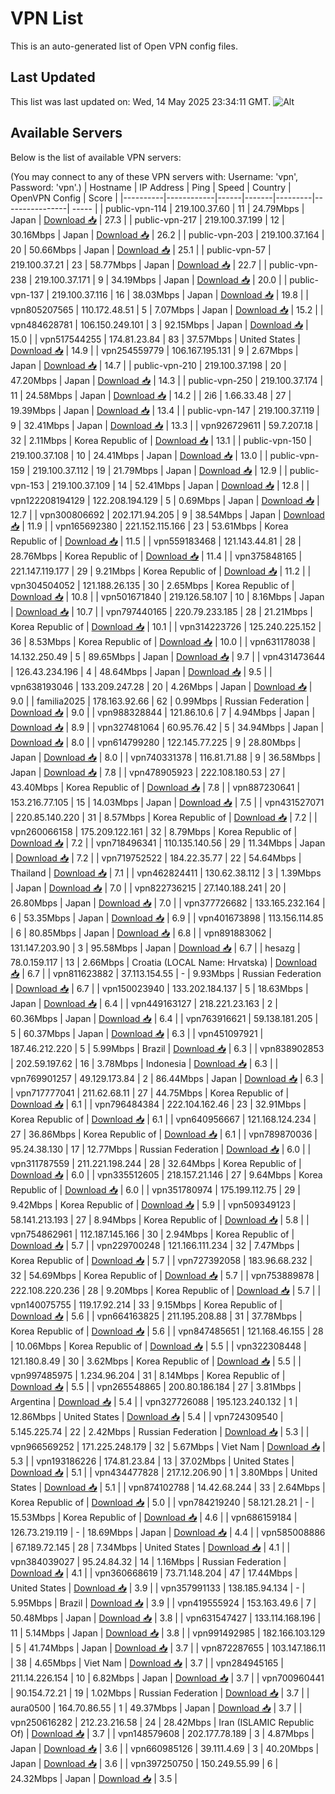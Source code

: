 # VPN List

This is an auto-generated list of Open VPN config files.

## Last Updated

This list was last updated on: Wed, 14 May 2025 23:34:11 GMT.
![Alt](https://repobeats.axiom.co/api/embed/186b98318ef1479477931607c1ad7d823f12451f.svg "Repobeats analytics image")

## Available Servers

Below is the list of available VPN servers:

(You may connect to any of these VPN servers with: Username: 'vpn', Password: 'vpn'.)
| Hostname | IP Address | Ping | Speed | Country | OpenVPN Config | Score |
|----------|------------|------|-------|---------|----------------| ----- |
| public-vpn-114 | 219.100.37.60 | 11 | 24.79Mbps | Japan | [Download 📥](./configs/server_0_JP.ovpn) | 27.3 |
| public-vpn-217 | 219.100.37.199 | 12 | 30.16Mbps | Japan | [Download 📥](./configs/server_1_JP.ovpn) | 26.2 |
| public-vpn-203 | 219.100.37.164 | 20 | 50.66Mbps | Japan | [Download 📥](./configs/server_2_JP.ovpn) | 25.1 |
| public-vpn-57 | 219.100.37.21 | 23 | 58.77Mbps | Japan | [Download 📥](./configs/server_3_JP.ovpn) | 22.7 |
| public-vpn-238 | 219.100.37.171 | 9 | 34.19Mbps | Japan | [Download 📥](./configs/server_4_JP.ovpn) | 20.0 |
| public-vpn-137 | 219.100.37.116 | 16 | 38.03Mbps | Japan | [Download 📥](./configs/server_5_JP.ovpn) | 19.8 |
| vpn805207565 | 110.172.48.51 | 5 | 7.07Mbps | Japan | [Download 📥](./configs/server_6_JP.ovpn) | 15.2 |
| vpn484628781 | 106.150.249.101 | 3 | 92.15Mbps | Japan | [Download 📥](./configs/server_7_JP.ovpn) | 15.0 |
| vpn517544255 | 174.81.23.84 | 83 | 37.57Mbps | United States | [Download 📥](./configs/server_8_US.ovpn) | 14.9 |
| vpn254559779 | 106.167.195.131 | 9 | 2.67Mbps | Japan | [Download 📥](./configs/server_9_JP.ovpn) | 14.7 |
| public-vpn-210 | 219.100.37.198 | 20 | 47.20Mbps | Japan | [Download 📥](./configs/server_10_JP.ovpn) | 14.3 |
| public-vpn-250 | 219.100.37.174 | 11 | 24.58Mbps | Japan | [Download 📥](./configs/server_11_JP.ovpn) | 14.2 |
| 2i6 | 1.66.33.48 | 27 | 19.39Mbps | Japan | [Download 📥](./configs/server_12_JP.ovpn) | 13.4 |
| public-vpn-147 | 219.100.37.119 | 9 | 32.41Mbps | Japan | [Download 📥](./configs/server_13_JP.ovpn) | 13.3 |
| vpn926729611 | 59.7.207.18 | 32 | 2.11Mbps | Korea Republic of | [Download 📥](./configs/server_14_KR.ovpn) | 13.1 |
| public-vpn-150 | 219.100.37.108 | 10 | 24.41Mbps | Japan | [Download 📥](./configs/server_15_JP.ovpn) | 13.0 |
| public-vpn-159 | 219.100.37.112 | 19 | 21.79Mbps | Japan | [Download 📥](./configs/server_16_JP.ovpn) | 12.9 |
| public-vpn-153 | 219.100.37.109 | 14 | 52.41Mbps | Japan | [Download 📥](./configs/server_17_JP.ovpn) | 12.8 |
| vpn122208194129 | 122.208.194.129 | 5 | 0.69Mbps | Japan | [Download 📥](./configs/server_18_JP.ovpn) | 12.7 |
| vpn300806692 | 202.171.94.205 | 9 | 38.54Mbps | Japan | [Download 📥](./configs/server_19_JP.ovpn) | 11.9 |
| vpn165692380 | 221.152.115.166 | 23 | 53.61Mbps | Korea Republic of | [Download 📥](./configs/server_20_KR.ovpn) | 11.5 |
| vpn559183468 | 121.143.44.81 | 28 | 28.76Mbps | Korea Republic of | [Download 📥](./configs/server_21_KR.ovpn) | 11.4 |
| vpn375848165 | 221.147.119.177 | 29 | 9.21Mbps | Korea Republic of | [Download 📥](./configs/server_22_KR.ovpn) | 11.2 |
| vpn304504052 | 121.188.26.135 | 30 | 2.65Mbps | Korea Republic of | [Download 📥](./configs/server_23_KR.ovpn) | 10.8 |
| vpn501671840 | 219.126.58.107 | 10 | 8.16Mbps | Japan | [Download 📥](./configs/server_24_JP.ovpn) | 10.7 |
| vpn797440165 | 220.79.233.185 | 28 | 21.21Mbps | Korea Republic of | [Download 📥](./configs/server_25_KR.ovpn) | 10.1 |
| vpn314223726 | 125.240.225.152 | 36 | 8.53Mbps | Korea Republic of | [Download 📥](./configs/server_26_KR.ovpn) | 10.0 |
| vpn631178038 | 14.132.250.49 | 5 | 89.65Mbps | Japan | [Download 📥](./configs/server_27_JP.ovpn) | 9.7 |
| vpn431473644 | 126.43.234.196 | 4 | 48.64Mbps | Japan | [Download 📥](./configs/server_28_JP.ovpn) | 9.5 |
| vpn638193046 | 133.209.247.28 | 20 | 4.26Mbps | Japan | [Download 📥](./configs/server_29_JP.ovpn) | 9.0 |
| familia2025 | 178.163.92.66 | 62 | 0.99Mbps | Russian Federation | [Download 📥](./configs/server_30_RU.ovpn) | 9.0 |
| vpn988328844 | 121.86.10.6 | 7 | 4.94Mbps | Japan | [Download 📥](./configs/server_31_JP.ovpn) | 8.9 |
| vpn327481064 | 60.95.76.42 | 5 | 34.94Mbps | Japan | [Download 📥](./configs/server_32_JP.ovpn) | 8.0 |
| vpn614799280 | 122.145.77.225 | 9 | 28.80Mbps | Japan | [Download 📥](./configs/server_33_JP.ovpn) | 8.0 |
| vpn740331378 | 116.81.71.88 | 9 | 36.58Mbps | Japan | [Download 📥](./configs/server_34_JP.ovpn) | 7.8 |
| vpn478905923 | 222.108.180.53 | 27 | 43.40Mbps | Korea Republic of | [Download 📥](./configs/server_35_KR.ovpn) | 7.8 |
| vpn887230641 | 153.216.77.105 | 15 | 14.03Mbps | Japan | [Download 📥](./configs/server_36_JP.ovpn) | 7.5 |
| vpn431527071 | 220.85.140.220 | 31 | 8.57Mbps | Korea Republic of | [Download 📥](./configs/server_37_KR.ovpn) | 7.2 |
| vpn260066158 | 175.209.122.161 | 32 | 8.79Mbps | Korea Republic of | [Download 📥](./configs/server_38_KR.ovpn) | 7.2 |
| vpn718496341 | 110.135.140.56 | 29 | 11.34Mbps | Japan | [Download 📥](./configs/server_39_JP.ovpn) | 7.2 |
| vpn719752522 | 184.22.35.77 | 22 | 54.64Mbps | Thailand | [Download 📥](./configs/server_40_TH.ovpn) | 7.1 |
| vpn462824411 | 130.62.38.112 | 3 | 1.39Mbps | Japan | [Download 📥](./configs/server_41_JP.ovpn) | 7.0 |
| vpn822736215 | 27.140.188.241 | 20 | 26.80Mbps | Japan | [Download 📥](./configs/server_42_JP.ovpn) | 7.0 |
| vpn377726682 | 133.165.232.164 | 6 | 53.35Mbps | Japan | [Download 📥](./configs/server_43_JP.ovpn) | 6.9 |
| vpn401673898 | 113.156.114.85 | 6 | 80.85Mbps | Japan | [Download 📥](./configs/server_44_JP.ovpn) | 6.8 |
| vpn891883062 | 131.147.203.90 | 3 | 95.58Mbps | Japan | [Download 📥](./configs/server_45_JP.ovpn) | 6.7 |
| hesazg | 78.0.159.117 | 13 | 2.66Mbps | Croatia (LOCAL Name: Hrvatska) | [Download 📥](./configs/server_46_HR.ovpn) | 6.7 |
| vpn811623882 | 37.113.154.55 | - | 9.93Mbps | Russian Federation | [Download 📥](./configs/server_47_RU.ovpn) | 6.7 |
| vpn150023940 | 133.202.184.137 | 5 | 18.63Mbps | Japan | [Download 📥](./configs/server_48_JP.ovpn) | 6.4 |
| vpn449163127 | 218.221.23.163 | 2 | 60.36Mbps | Japan | [Download 📥](./configs/server_49_JP.ovpn) | 6.4 |
| vpn763916621 | 59.138.181.205 | 5 | 60.37Mbps | Japan | [Download 📥](./configs/server_50_JP.ovpn) | 6.3 |
| vpn451097921 | 187.46.212.220 | 5 | 5.99Mbps | Brazil | [Download 📥](./configs/server_51_BR.ovpn) | 6.3 |
| vpn838902853 | 202.59.197.62 | 16 | 3.78Mbps | Indonesia | [Download 📥](./configs/server_52_ID.ovpn) | 6.3 |
| vpn769901257 | 49.129.173.84 | 2 | 86.44Mbps | Japan | [Download 📥](./configs/server_53_JP.ovpn) | 6.3 |
| vpn717777041 | 211.62.68.11 | 27 | 44.75Mbps | Korea Republic of | [Download 📥](./configs/server_54_KR.ovpn) | 6.1 |
| vpn796484384 | 222.104.162.46 | 23 | 32.91Mbps | Korea Republic of | [Download 📥](./configs/server_55_KR.ovpn) | 6.1 |
| vpn640956667 | 121.168.124.234 | 27 | 36.86Mbps | Korea Republic of | [Download 📥](./configs/server_56_KR.ovpn) | 6.1 |
| vpn789870036 | 95.24.38.130 | 17 | 12.77Mbps | Russian Federation | [Download 📥](./configs/server_57_RU.ovpn) | 6.0 |
| vpn311787559 | 211.221.198.244 | 28 | 32.64Mbps | Korea Republic of | [Download 📥](./configs/server_58_KR.ovpn) | 6.0 |
| vpn335512605 | 218.157.21.146 | 27 | 9.64Mbps | Korea Republic of | [Download 📥](./configs/server_59_KR.ovpn) | 6.0 |
| vpn351780974 | 175.199.112.75 | 29 | 9.42Mbps | Korea Republic of | [Download 📥](./configs/server_60_KR.ovpn) | 5.9 |
| vpn509349123 | 58.141.213.193 | 27 | 8.94Mbps | Korea Republic of | [Download 📥](./configs/server_61_KR.ovpn) | 5.8 |
| vpn754862961 | 112.187.145.166 | 30 | 2.94Mbps | Korea Republic of | [Download 📥](./configs/server_62_KR.ovpn) | 5.7 |
| vpn229700248 | 121.166.111.234 | 32 | 7.47Mbps | Korea Republic of | [Download 📥](./configs/server_63_KR.ovpn) | 5.7 |
| vpn727392058 | 183.96.68.232 | 32 | 54.69Mbps | Korea Republic of | [Download 📥](./configs/server_64_KR.ovpn) | 5.7 |
| vpn753889878 | 222.108.220.236 | 28 | 9.20Mbps | Korea Republic of | [Download 📥](./configs/server_65_KR.ovpn) | 5.7 |
| vpn140075755 | 119.17.92.214 | 33 | 9.15Mbps | Korea Republic of | [Download 📥](./configs/server_66_KR.ovpn) | 5.6 |
| vpn664163825 | 211.195.208.88 | 31 | 37.78Mbps | Korea Republic of | [Download 📥](./configs/server_67_KR.ovpn) | 5.6 |
| vpn847485651 | 121.168.46.155 | 28 | 10.06Mbps | Korea Republic of | [Download 📥](./configs/server_68_KR.ovpn) | 5.5 |
| vpn322308448 | 121.180.8.49 | 30 | 3.62Mbps | Korea Republic of | [Download 📥](./configs/server_69_KR.ovpn) | 5.5 |
| vpn997485975 | 1.234.96.204 | 31 | 8.14Mbps | Korea Republic of | [Download 📥](./configs/server_70_KR.ovpn) | 5.5 |
| vpn265548865 | 200.80.186.184 | 27 | 3.81Mbps | Argentina | [Download 📥](./configs/server_71_AR.ovpn) | 5.4 |
| vpn327726088 | 195.123.240.132 | 1 | 12.86Mbps | United States | [Download 📥](./configs/server_72_US.ovpn) | 5.4 |
| vpn724309540 | 5.145.225.74 | 22 | 2.42Mbps | Russian Federation | [Download 📥](./configs/server_73_RU.ovpn) | 5.3 |
| vpn966569252 | 171.225.248.179 | 32 | 5.67Mbps | Viet Nam | [Download 📥](./configs/server_74_VN.ovpn) | 5.3 |
| vpn193186226 | 174.81.23.84 | 13 | 37.02Mbps | United States | [Download 📥](./configs/server_75_US.ovpn) | 5.1 |
| vpn434477828 | 217.12.206.90 | 1 | 3.80Mbps | United States | [Download 📥](./configs/server_76_US.ovpn) | 5.1 |
| vpn874102788 | 14.42.68.244 | 33 | 2.64Mbps | Korea Republic of | [Download 📥](./configs/server_77_KR.ovpn) | 5.0 |
| vpn784219240 | 58.121.28.21 | - | 15.53Mbps | Korea Republic of | [Download 📥](./configs/server_78_KR.ovpn) | 4.6 |
| vpn686159184 | 126.73.219.119 | - | 18.69Mbps | Japan | [Download 📥](./configs/server_79_JP.ovpn) | 4.4 |
| vpn585008886 | 67.189.72.145 | 28 | 7.34Mbps | United States | [Download 📥](./configs/server_80_US.ovpn) | 4.1 |
| vpn384039027 | 95.24.84.32 | 14 | 1.16Mbps | Russian Federation | [Download 📥](./configs/server_81_RU.ovpn) | 4.1 |
| vpn360668619 | 73.71.148.204 | 47 | 17.44Mbps | United States | [Download 📥](./configs/server_82_US.ovpn) | 3.9 |
| vpn357991133 | 138.185.94.134 | - | 5.95Mbps | Brazil | [Download 📥](./configs/server_83_BR.ovpn) | 3.9 |
| vpn419555924 | 153.163.49.6 | 7 | 50.48Mbps | Japan | [Download 📥](./configs/server_84_JP.ovpn) | 3.8 |
| vpn631547427 | 133.114.168.196 | 11 | 5.14Mbps | Japan | [Download 📥](./configs/server_85_JP.ovpn) | 3.8 |
| vpn991492985 | 182.166.103.129 | 5 | 41.74Mbps | Japan | [Download 📥](./configs/server_86_JP.ovpn) | 3.7 |
| vpn872287655 | 103.147.186.11 | 38 | 4.65Mbps | Viet Nam | [Download 📥](./configs/server_87_VN.ovpn) | 3.7 |
| vpn284945165 | 211.14.226.154 | 10 | 6.82Mbps | Japan | [Download 📥](./configs/server_88_JP.ovpn) | 3.7 |
| vpn700960441 | 90.154.72.21 | 19 | 1.02Mbps | Russian Federation | [Download 📥](./configs/server_89_RU.ovpn) | 3.7 |
| aura0500 | 164.70.86.55 | 1 | 49.37Mbps | Japan | [Download 📥](./configs/server_90_JP.ovpn) | 3.7 |
| vpn250616282 | 212.23.216.58 | 24 | 28.42Mbps | Iran (ISLAMIC Republic Of) | [Download 📥](./configs/server_91_IR.ovpn) | 3.7 |
| vpn148579608 | 202.177.78.189 | 3 | 4.87Mbps | Japan | [Download 📥](./configs/server_92_JP.ovpn) | 3.6 |
| vpn660985126 | 39.111.4.69 | 3 | 40.20Mbps | Japan | [Download 📥](./configs/server_93_JP.ovpn) | 3.6 |
| vpn397250750 | 150.249.55.99 | 6 | 24.32Mbps | Japan | [Download 📥](./configs/server_94_JP.ovpn) | 3.5 |
